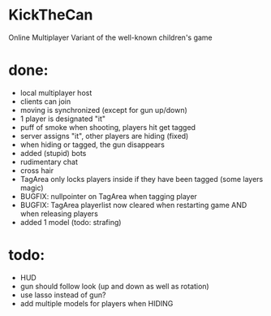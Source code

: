 # KickTheCan
Online Multiplayer Variant of the well-known children's game

# done:
- local multiplayer host
- clients can join
- moving is synchronized (except for gun up/down)
- 1 player is designated "it"
- puff of smoke when shooting, players hit get tagged
- server assigns "it", other players are hiding (fixed)
- when hiding or tagged, the gun disappears
- added (stupid) bots
- rudimentary chat
- cross hair
- TagArea only locks players inside if they have been tagged (some layers magic)
- BUGFIX: nullpointer on TagArea when tagging player
- BUGFIX: TagArea playerlist now cleared when restarting game AND when releasing players
- added 1  model (todo: strafing)

# todo:
- HUD
- gun should follow look (up and down as well as rotation)
- use lasso instead of gun?
- add multiple models for players when HIDING